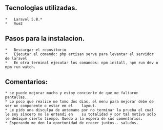 ## Tecnologias utilizadas.
    *   Laravel 5.8.*
    *   Vue2

## Pasos para la instalacion.
    *   Descargar el repositorio
    *   Ejecutar el comando: php artisan serve para levantar el servidor de laravel
    *   En otra terminal ejecutar los comandos: npm install, npm run dev o npm run watch.

## Comentarios: 
    * se puede mejorar mucho y estoy conciente de que me faltaron pantallas.
    * Lo poco que realice me tomo dos dias, el menu para mejorar debe de ser un componente o estar en el    layout.
    * Le pido una disculpa de antemano por no terminar la prueba el cual le soy sincero no le entendi en    su totalidad y por tal motivo solo le dedique cierto tiempo. Quedo a la espera de sus comentarios. 
    * Esperando me den la oportunidad de crecer juntos.. saludos.